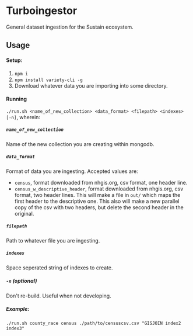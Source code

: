 # Turboingestor
General dataset ingestion for the Sustain ecosystem.


## Usage
#### Setup: 
1. `npm i`
2. `npm install variety-cli -g`
3. Download whatever data you are importing into some directory.

#### Running
`./run.sh <name_of_new_collection> <data_format> <filepath> <indexes> [-n]`, wherein:
##### `name_of_new_collection`
Name of the new collection you are creating within mongodb.
##### `data_format`
Format of data you are ingesting. Accepted values are:
- `census`, format downloaded from nhgis.org, csv format, one header line.
- `census_w_descriptive_header`, format downloaded from nhgis.org, csv format, two header lines. This will make a file in `out/` which maps the first header to the descriptive one. This also will make a new parallel copy of the csv with two headers, but delete the second header in the original.
##### `filepath`
Path to whatever file you are ingesting.
##### `indexes`
Space seperated string of indexes to create.
##### `-n` (optional)
Don't re-build. Useful when not developing.

##### Example:
`./run.sh county_race census ./path/to/censuscsv.csv "GISJOIN index2 index3"`
